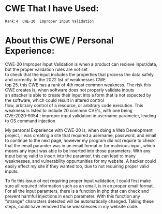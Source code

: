 # CWE That I have Used:

~~~
Rank:4	CWE-20	Improper Input Validation
~~~

# About this CWE / Personal Experience:     

CWE-20 Improper Input Validation is when a product can recieve input/data, but the proper validation rules are not set     
to check that the input includes the properties that process the data safely and correctly. In the 2022 list of weaknesses CWE    
top 25, this CWE has a rank of 4th most common weakness. The risk this CWE creates is, when software does not properly validate inputs   
an attacker is able to create their input into a form that is not expected by the software, which could result in altered control        
flow, arbitrary control of a resource, or arbitrary code execution. This weakness is listed to include 20 common CVE's, with one being    
CVE-2020-9054 : improper input validation in username parameter, leading to OS command injection.       

My personal Experience with CWE-20 is, when doing a Web Development project, I was creating a site that required a username, password, and email to continue to the next page, however my program did not require to check that the email paramter was in an email format or for malicious input, which means any input was able to be inserted into those parameters. With any input being valid to insert into the paramter, this can lead to many weaknesses, and vulnerability oppurtunities for my website. A hacker could easily effect my site if they wanted too, due to not requiring proper valid inputs.     

To fix this issue of not requiring proper input validation, I could first make sure all required information such as an email, is in an proper email format. For all the input paramters, there is a function in php that can check and prevent harmful injections in each parameter. With this function any "strange" characters detected will be automatically changed. Taking these steps, could have removed those weaknesses in my website code.



